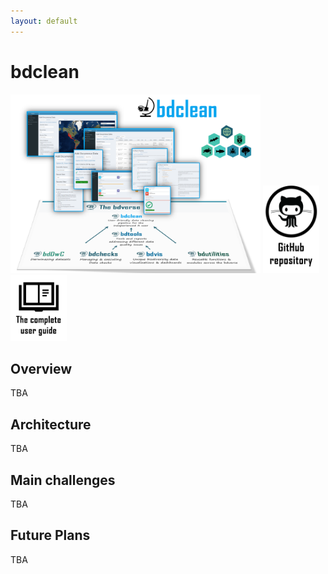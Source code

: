 ```yaml
---
layout: default
---
```


# bdclean

<img src="assets/images/bdclean_bdverse.png" alt="bdclean in the bdverse" width="400"/>
<a href="https://github.com/bd-R/bdbdclean" target="_blank"><img src="assets/images/github_repo.png" alt="bdclean GitHub repository" title= "Open bdclean repository" width="90"/></a>
   <a href="https://bd-r.github.io/bdclean-guide/" target="_blank"><img src="assets/images/user_guide.png" alt="bdclean user guide" title= "Open the complete user guide" width="90"/></a>

## Overview

TBA

## Architecture

TBA

## Main challenges

TBA

## Future Plans

TBA





